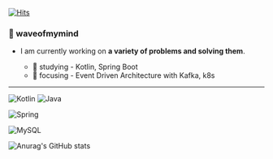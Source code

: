 [![Hits](https://hits.seeyoufarm.com/api/count/incr/badge.svg?url=https%3A%2F%2Fgithub.com%2Fwaveofmymind&count_bg=%2379C83D&title_bg=%23555555&icon=&icon_color=%23E7E7E7&title=hits&edge_flat=false)](https://hits.seeyoufarm.com)
### 🌊 waveofmymind
> 

- I am currently working on **a variety of problems and solving them**.

  - 👀 studying - Kotlin, Spring Boot
  - 🎯 focusing - Event Driven Architecture with Kafka, k8s
<!--   - enjoyed learning - Spring Boot -->
---


![Kotlin](https://img.shields.io/badge/Kotlin-B75EA4?style=for-the-badge&logo=kotlin&logoColor=F6891F)
![Java](https://img.shields.io/badge/JAVA-007396?style=for-the-badge&logo=java&logoColor=white)

![Spring](https://img.shields.io/badge/-Spring-6DB33F?style=for-the-badge&logo=Spring&logoColor=white)

![MySQL](https://img.shields.io/badge/MySQL-4479A1?style=for-the-badge&logo=MySQL&logoColor=fff)


![Anurag's GitHub stats](https://github-readme-stats.vercel.app/api?username=waveofmymind&show_icons=true&theme=dark)


